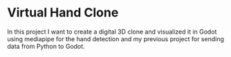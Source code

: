 # Virtual Hand Clone

In this project I want to create a digital 3D clone and visualized it in Godot using mediapipe for the hand detection and my previous project for sending data from Python to Godot.